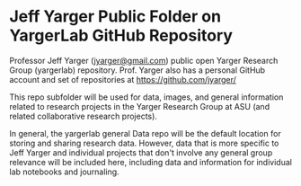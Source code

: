 # Jeff Yarger Public Folder on YargerLab GitHub Repository

Professor Jeff Yarger (jyarger@gmail.com) public open Yarger Research Group (yargerlab) repository.  Prof. Yarger also has a personal GitHub account and set of repositories at https://github.com/jyarger/

This repo subfolder will be used for data, images, and general information related to research projects in the Yarger Research Group at ASU (and related collaborative research projects).

In general, the yargerlab general Data repo will be the default location for storing and sharing research data.  However, data that is more specific to Jeff Yarger and individual projects that don't involve any general group relevance will be included here, including data and information for individual lab notebooks and journaling. 
